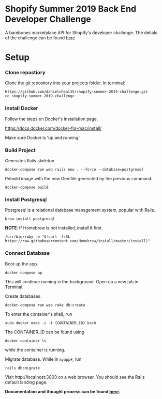 # Shopify Summer 2019 Back End Developer Challenge

A barebones marketplace API for Shopify's developer challenge. The detials of the challenge can be found [here](https://docs.google.com/document/d/1J49NAOIoWYOumaoQCKopPfudWI_jsQWVKlXmw1f1r-4/edit)

# Setup

### Clone repostiory
Clone the git repository into your projects folder. In terminal:
```
https://github.com/danielchen115/shopify-summer-2019-challenge.git
cd shopify-summer-2019-challenge
```

### Install Docker
Follow the steps on Docker's installation page.

https://docs.docker.com/docker-for-mac/install/

Make sure Docker is 'up and running.'

### Build Project
Generates Rails skeleton.
```
docker-compose run web rails new . --force --database=postgresql
```

Rebuild image with the new Gemfile generated by the previous command.
```
docker-compose build
```

### Install Postgresql
Postgresql is a relational database management system, popular with Rails.
```
brew install postgresql
```
__NOTE__: If Homebrew is not installed, install it first.
```
/usr/bin/ruby -e "$(curl -fsSL https://raw.githubusercontent.com/Homebrew/install/master/install)"
```

### Connect Database
Boot up the app. 
```
docker-compose up
```
This will continue running in the background. Open up a new tab in Terminal.

Create databases.
```
docker-compose run web rake db:create
```
To enter the container's shell, run
```
sudo docker exec -i -t {CONTAINER_ID} bash
```
The CONTAINER_ID can be found using 
```
docker container ls
```
while the container is running.

Migrate database. While in `myapp#`, run 
```
rails db:migrate
```
Visit http://localhost:3000 on a web browser. You should see the Rails default landing page.

__Documentation and thought process can be found [here](https://docs.google.com/document/d/1t_QGlkkPXH9zYwPVJik_UMXSU6BZ3LMLbU_dQ2_SkcI/edit?usp=sharing).__

